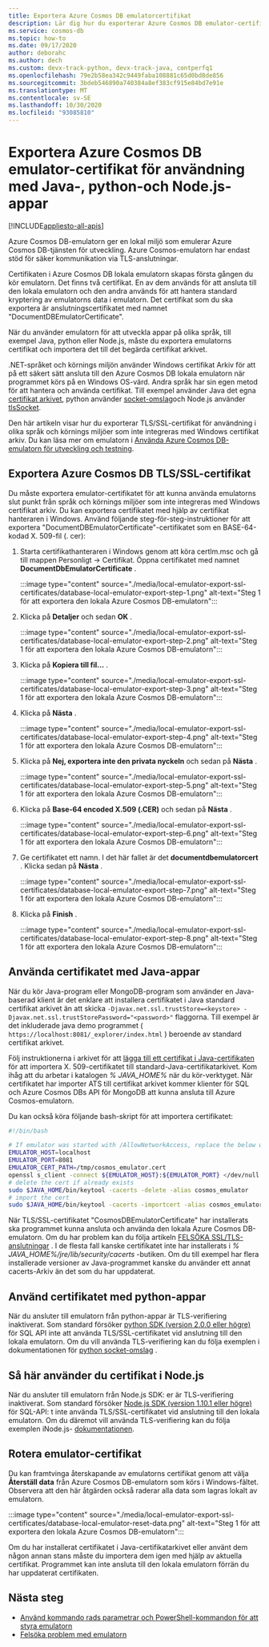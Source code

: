 ```yaml
---
title: Exportera Azure Cosmos DB emulatorcertifikat
description: Lär dig hur du exporterar Azure Cosmos DB emulator-certifikatet för användning med Java, python och Node.js appar. Certifikaten bör exporteras och användas för språk-och körnings miljöer som inte använder Windows certifikat arkiv.
ms.service: cosmos-db
ms.topic: how-to
ms.date: 09/17/2020
author: deborahc
ms.author: dech
ms.custom: devx-track-python, devx-track-java, contperfq1
ms.openlocfilehash: 79e2b58ea342c9449faba108881c65d0bd8de856
ms.sourcegitcommit: 3bdeb546890a740384a8ef383cf915e84bd7e91e
ms.translationtype: MT
ms.contentlocale: sv-SE
ms.lasthandoff: 10/30/2020
ms.locfileid: "93085810"
---
```

# <a name="export-the-azure-cosmos-db-emulator-certificates-for-use-with-java-python-and-nodejs-apps"></a>Exportera Azure Cosmos DB emulator-certifikat för användning med Java-, python-och Node.js-appar
[!INCLUDE[appliesto-all-apis](includes/appliesto-all-apis.md)]

Azure Cosmos DB-emulatorn ger en lokal miljö som emulerar Azure Cosmos DB-tjänsten för utveckling. Azure Cosmos-emulatorn har endast stöd för säker kommunikation via TLS-anslutningar.

Certifikaten i Azure Cosmos DB lokala emulatorn skapas första gången du kör emulatorn. Det finns två certifikat. En av dem används för att ansluta till den lokala emulatorn och den andra används för att hantera standard kryptering av emulatorns data i emulatorn. Det certifikat som du ska exportera är anslutningscertifikatet med namnet "DocumentDBEmulatorCertificate".

När du använder emulatorn för att utveckla appar på olika språk, till exempel Java, python eller Node.js, måste du exportera emulatorns certifikat och importera det till det begärda certifikat arkivet.

.NET-språket och körnings miljön använder Windows certifikat Arkiv för att på ett säkert sätt ansluta till den Azure Cosmos DB lokala emulatorn när programmet körs på en Windows OS-värd. Andra språk har sin egen metod för att hantera och använda certifikat. Till exempel använder Java det egna [certifikat arkivet](https://docs.oracle.com/cd/E19830-01/819-4712/ablqw/index.html), python använder [socket-omslag](https://docs.python.org/2/library/ssl.html)och Node.js använder [tlsSocket](https://nodejs.org/api/tls.html#tls_tls_connect_options_callback).

Den här artikeln visar hur du exporterar TLS/SSL-certifikat för användning i olika språk och körnings miljöer som inte integreras med Windows certifikat arkiv. Du kan läsa mer om emulatorn i [Använda Azure Cosmos DB-emulatorn för utveckling och testning](./local-emulator.md).

## <a name="export-the-azure-cosmos-db-tlsssl-certificate"></a><a id="export-emulator-certificate"></a>Exportera Azure Cosmos DB TLS/SSL-certifikat

Du måste exportera emulator-certifikatet för att kunna använda emulatorns slut punkt från språk och körnings miljöer som inte integreras med Windows certifikat arkiv. Du kan exportera certifikatet med hjälp av certifikat hanteraren i Windows. Använd följande steg-för-steg-instruktioner för att exportera "DocumentDBEmulatorCertificate"-certifikatet som en BASE-64-kodad X. 509-fil (. cer):

1. Starta certifikathanteraren i Windows genom att köra certlm.msc och gå till mappen Personligt -> Certifikat. Öppna certifikatet med namnet **DocumentDbEmulatorCertificate** .

    :::image type="content" source="./media/local-emulator-export-ssl-certificates/database-local-emulator-export-step-1.png" alt-text="Steg 1 för att exportera den lokala Azure Cosmos DB-emulatorn":::

1. Klicka på **Detaljer** och sedan **OK** .

    :::image type="content" source="./media/local-emulator-export-ssl-certificates/database-local-emulator-export-step-2.png" alt-text="Steg 1 för att exportera den lokala Azure Cosmos DB-emulatorn":::

1. Klicka på **Kopiera till fil...** .

    :::image type="content" source="./media/local-emulator-export-ssl-certificates/database-local-emulator-export-step-3.png" alt-text="Steg 1 för att exportera den lokala Azure Cosmos DB-emulatorn":::

1. Klicka på **Nästa** .

    :::image type="content" source="./media/local-emulator-export-ssl-certificates/database-local-emulator-export-step-4.png" alt-text="Steg 1 för att exportera den lokala Azure Cosmos DB-emulatorn":::

1. Klicka på **Nej, exportera inte den privata nyckeln** och sedan på **Nästa** .

    :::image type="content" source="./media/local-emulator-export-ssl-certificates/database-local-emulator-export-step-5.png" alt-text="Steg 1 för att exportera den lokala Azure Cosmos DB-emulatorn":::

1. Klicka på **Base-64 encoded X.509 (.CER)** och sedan på **Nästa** .

    :::image type="content" source="./media/local-emulator-export-ssl-certificates/database-local-emulator-export-step-6.png" alt-text="Steg 1 för att exportera den lokala Azure Cosmos DB-emulatorn":::

1. Ge certifikatet ett namn. I det här fallet är det **documentdbemulatorcert** . Klicka sedan på **Nästa** .

    :::image type="content" source="./media/local-emulator-export-ssl-certificates/database-local-emulator-export-step-7.png" alt-text="Steg 1 för att exportera den lokala Azure Cosmos DB-emulatorn":::

1. Klicka på **Finish** .

    :::image type="content" source="./media/local-emulator-export-ssl-certificates/database-local-emulator-export-step-8.png" alt-text="Steg 1 för att exportera den lokala Azure Cosmos DB-emulatorn":::

## <a name="use-the-certificate-with-java-apps"></a>Använda certifikatet med Java-appar

När du kör Java-program eller MongoDB-program som använder en Java-baserad klient är det enklare att installera certifikatet i Java standard certifikat arkivet än att skicka `-Djavax.net.ssl.trustStore=<keystore> -Djavax.net.ssl.trustStorePassword="<password>"` flaggorna. Till exempel är det inkluderade java demo programmet ( `https://localhost:8081/_explorer/index.html` ) beroende av standard certifikat arkivet.

Följ instruktionerna i arkivet för att [lägga till ett certifikat i Java-certifikaten](/azure/developer/java/sdk/java-sdk-add-certificate-ca-store) för att importera X. 509-certifikatet till standard-Java-certifikatarkivet. Kom ihåg att du arbetar i katalogen *% JAVA_HOME%* när du kör-verktyget. När certifikatet har importer ATS till certifikat arkivet kommer klienter för SQL och Azure Cosmos DBs API för MongoDB att kunna ansluta till Azure Cosmos-emulatorn.

Du kan också köra följande bash-skript för att importera certifikatet:

```bash
#!/bin/bash

# If emulator was started with /AllowNetworkAccess, replace the below with the actual IP address of it:
EMULATOR_HOST=localhost
EMULATOR_PORT=8081
EMULATOR_CERT_PATH=/tmp/cosmos_emulator.cert
openssl s_client -connect ${EMULATOR_HOST}:${EMULATOR_PORT} </dev/null | sed -ne '/-BEGIN CERTIFICATE-/,/-END CERTIFICATE-/p' > $EMULATOR_CERT_PATH
# delete the cert if already exists
sudo $JAVA_HOME/bin/keytool -cacerts -delete -alias cosmos_emulator
# import the cert
sudo $JAVA_HOME/bin/keytool -cacerts -importcert -alias cosmos_emulator -file $EMULATOR_CERT_PATH
```

När TLS/SSL-certifikatet "CosmosDBEmulatorCertificate" har installerats ska programmet kunna ansluta och använda den lokala Azure Cosmos DB-emulatorn. Om du har problem kan du följa artikeln [FELSÖKA SSL/TLS-anslutningar](https://docs.oracle.com/javase/7/docs/technotes/guides/security/jsse/ReadDebug.html) . I de flesta fall kanske certifikatet inte har installerats i *% JAVA_HOME%/jre/lib/security/cacerts* -butiken. Om du till exempel har flera installerade versioner av Java-programmet kanske du använder ett annat cacerts-Arkiv än det som du har uppdaterat.

## <a name="use-the-certificate-with-python-apps"></a>Använd certifikatet med python-appar

När du ansluter till emulatorn från python-appar är TLS-verifiering inaktiverat. Som standard försöker [python SDK (version 2.0.0 eller högre)](sql-api-sdk-python.md) för SQL API inte att använda TLS/SSL-certifikatet vid anslutning till den lokala emulatorn. Om du vill använda TLS-verifiering kan du följa exemplen i dokumentationen för [python socket-omslag](https://docs.python.org/2/library/ssl.html) .

## <a name="how-to-use-the-certificate-in-nodejs"></a>Så här använder du certifikat i Node.js

När du ansluter till emulatorn från Node.js SDK: er är TLS-verifiering inaktiverat. Som standard försöker [Node.js SDK (version 1.10.1 eller högre)](sql-api-sdk-node.md) för SQL-API: t inte använda TLS/SSL-certifikatet vid anslutning till den lokala emulatorn. Om du däremot vill använda TLS-verifiering kan du följa exemplen iNode.js- [ dokumentationen](https://nodejs.org/api/tls.html#tls_tls_connect_options_callback).

## <a name="rotate-emulator-certificates"></a>Rotera emulator-certifikat

Du kan framtvinga återskapande av emulatorns certifikat genom att välja **Återställ data** från Azure Cosmos DB-emulatorn som körs i Windows-fältet. Observera att den här åtgärden också raderar alla data som lagras lokalt av emulatorn.

:::image type="content" source="./media/local-emulator-export-ssl-certificates/database-local-emulator-reset-data.png" alt-text="Steg 1 för att exportera den lokala Azure Cosmos DB-emulatorn":::

Om du har installerat certifikatet i Java-certifikatarkivet eller använt dem någon annan stans måste du importera dem igen med hjälp av aktuella certifikat. Programmet kan inte ansluta till den lokala emulatorn förrän du har uppdaterat certifikaten.

## <a name="next-steps"></a>Nästa steg

* [Använd kommando rads parametrar och PowerShell-kommandon för att styra emulatorn](emulator-command-line-parameters.md)
* [Felsöka problem med emulatorn](troubleshoot-local-emulator.md)
